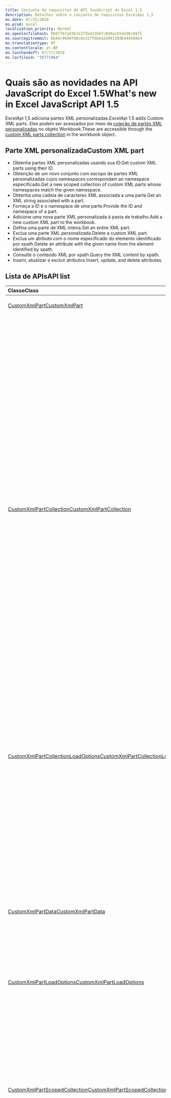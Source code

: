 ```yaml
---
title: Conjunto de requisitos de API JavaScript do Excel 1,5
description: Detalhes sobre o conjunto de requisitos ExcelApi 1,5
ms.date: 07/15/2019
ms.prod: excel
localization_priority: Normal
ms.openlocfilehash: 9b8f767a83b7e373b422b6fc0d9ac65de90c04f5
ms.sourcegitcommit: bb44c9694f88cde32ffbb642689130db44456964
ms.translationtype: MT
ms.contentlocale: pt-BR
ms.lasthandoff: 07/17/2019
ms.locfileid: "35771964"
---
```

#  <a name="whats-new-in-excel-javascript-api-15"></a><span data-ttu-id="605ad-103">Quais são as novidades na API JavaScript do Excel 1.5</span><span class="sxs-lookup"><span data-stu-id="605ad-103">What's new in Excel JavaScript API 1.5</span></span>

<span data-ttu-id="605ad-104">ExcelApi 1,5 adiciona partes XML personalizadas.</span><span class="sxs-lookup"><span data-stu-id="605ad-104">ExcelApi 1.5 adds Custom XML parts.</span></span> <span data-ttu-id="605ad-105">Eles podem ser acessados por meio da [coleção de partes XML personalizadas](/javascript/api/excel/excel.workbook#customxmlparts) no objeto Workbook.</span><span class="sxs-lookup"><span data-stu-id="605ad-105">These are accessible through the [custom XML parts collection](/javascript/api/excel/excel.workbook#customxmlparts) in the workbook object.</span></span>

## <a name="custom-xml-part"></a><span data-ttu-id="605ad-106">Parte XML personalizada</span><span class="sxs-lookup"><span data-stu-id="605ad-106">Custom XML part</span></span>

* <span data-ttu-id="605ad-107">Obtenha partes XML personalizadas usando sua ID.</span><span class="sxs-lookup"><span data-stu-id="605ad-107">Get custom XML parts using their ID.</span></span>
* <span data-ttu-id="605ad-108">Obtenção de um novo conjunto com escopo de partes XML personalizadas cujos namespaces correspondam ao namespace especificado.</span><span class="sxs-lookup"><span data-stu-id="605ad-108">Get a new scoped collection of custom XML parts whose namespaces match the given namespace.</span></span>
* <span data-ttu-id="605ad-109">Obtenha uma cadeia de caracteres XML associada a uma parte.</span><span class="sxs-lookup"><span data-stu-id="605ad-109">Get an XML string associated with a part.</span></span>
* <span data-ttu-id="605ad-110">Forneça a ID e o namespace de uma parte.</span><span class="sxs-lookup"><span data-stu-id="605ad-110">Provide the ID and namespace of a part.</span></span>
* <span data-ttu-id="605ad-111">Adicione uma nova parte XML personalizada à pasta de trabalho.</span><span class="sxs-lookup"><span data-stu-id="605ad-111">Add a new custom XML part to the workbook.</span></span>
* <span data-ttu-id="605ad-112">Defina uma parte de XML inteira.</span><span class="sxs-lookup"><span data-stu-id="605ad-112">Set an entire XML part.</span></span>
* <span data-ttu-id="605ad-113">Exclua uma parte XML personalizada.</span><span class="sxs-lookup"><span data-stu-id="605ad-113">Delete a custom XML part.</span></span>
* <span data-ttu-id="605ad-114">Exclua um atributo com o nome especificado do elemento identificado por xpath.</span><span class="sxs-lookup"><span data-stu-id="605ad-114">Delete an attribute with the given name from the element identified by xpath.</span></span>
* <span data-ttu-id="605ad-115">Consulte o conteúdo XML por xpath.</span><span class="sxs-lookup"><span data-stu-id="605ad-115">Query the XML content by xpath.</span></span>
* <span data-ttu-id="605ad-116">Inserir, atualizar e excluir atributos.</span><span class="sxs-lookup"><span data-stu-id="605ad-116">Insert, update, and delete attributes.</span></span>

## <a name="api-list"></a><span data-ttu-id="605ad-117">Lista de APIs</span><span class="sxs-lookup"><span data-stu-id="605ad-117">API list</span></span>

| <span data-ttu-id="605ad-118">Classe</span><span class="sxs-lookup"><span data-stu-id="605ad-118">Class</span></span> | <span data-ttu-id="605ad-119">Campos</span><span class="sxs-lookup"><span data-stu-id="605ad-119">Fields</span></span> | <span data-ttu-id="605ad-120">Descrição</span><span class="sxs-lookup"><span data-stu-id="605ad-120">Description</span></span> |
|:---|:---|:---|
|[<span data-ttu-id="605ad-121">CustomXmlPart</span><span class="sxs-lookup"><span data-stu-id="605ad-121">CustomXmlPart</span></span>](/javascript/api/excel/excel.customxmlpart)|[<span data-ttu-id="605ad-122">delete()</span><span class="sxs-lookup"><span data-stu-id="605ad-122">delete()</span></span>](/javascript/api/excel/excel.customxmlpart#delete--)|<span data-ttu-id="605ad-123">Exclui a parte XML personalizada.</span><span class="sxs-lookup"><span data-stu-id="605ad-123">Deletes the custom XML part.</span></span>|
||[<span data-ttu-id="605ad-124">getXml()</span><span class="sxs-lookup"><span data-stu-id="605ad-124">getXml()</span></span>](/javascript/api/excel/excel.customxmlpart#getxml--)|<span data-ttu-id="605ad-125">Obtém o conteúdo XML completo da parte XML personalizada.</span><span class="sxs-lookup"><span data-stu-id="605ad-125">Gets the custom XML part's full XML content.</span></span>|
||[<span data-ttu-id="605ad-126">id</span><span class="sxs-lookup"><span data-stu-id="605ad-126">id</span></span>](/javascript/api/excel/excel.customxmlpart#id)|<span data-ttu-id="605ad-127">A ID da parte XML personalizada.</span><span class="sxs-lookup"><span data-stu-id="605ad-127">The custom XML part's ID.</span></span> <span data-ttu-id="605ad-128">Somente leitura.</span><span class="sxs-lookup"><span data-stu-id="605ad-128">Read-only.</span></span>|
||[<span data-ttu-id="605ad-129">namespaceUri</span><span class="sxs-lookup"><span data-stu-id="605ad-129">namespaceUri</span></span>](/javascript/api/excel/excel.customxmlpart#namespaceuri)|<span data-ttu-id="605ad-130">O URI do namespace da parte XML personalizada.</span><span class="sxs-lookup"><span data-stu-id="605ad-130">The custom XML part's namespace URI.</span></span> <span data-ttu-id="605ad-131">Somente leitura.</span><span class="sxs-lookup"><span data-stu-id="605ad-131">Read-only.</span></span>|
||[<span data-ttu-id="605ad-132">setXml (XML: String)</span><span class="sxs-lookup"><span data-stu-id="605ad-132">setXml(xml: string)</span></span>](/javascript/api/excel/excel.customxmlpart#setxml-xml-)|<span data-ttu-id="605ad-133">Define o conteúdo XML completo da parte XML personalizada.</span><span class="sxs-lookup"><span data-stu-id="605ad-133">Sets the custom XML part's full XML content.</span></span>|
|[<span data-ttu-id="605ad-134">CustomXmlPartCollection</span><span class="sxs-lookup"><span data-stu-id="605ad-134">CustomXmlPartCollection</span></span>](/javascript/api/excel/excel.customxmlpartcollection)|[<span data-ttu-id="605ad-135">Add (XML: String)</span><span class="sxs-lookup"><span data-stu-id="605ad-135">add(xml: string)</span></span>](/javascript/api/excel/excel.customxmlpartcollection#add-xml-)|<span data-ttu-id="605ad-136">Adiciona uma nova parte XML personalizada à pasta de trabalho.</span><span class="sxs-lookup"><span data-stu-id="605ad-136">Adds a new custom XML part to the workbook.</span></span>|
||[<span data-ttu-id="605ad-137">getByNamespace (namespaceUri: cadeia de caracteres)</span><span class="sxs-lookup"><span data-stu-id="605ad-137">getByNamespace(namespaceUri: string)</span></span>](/javascript/api/excel/excel.customxmlpartcollection#getbynamespace-namespaceuri-)|<span data-ttu-id="605ad-138">Obtém uma nova coleção com escopo de partes XML personalizadas cujos namespaces correspondem ao namespace especificado.</span><span class="sxs-lookup"><span data-stu-id="605ad-138">Gets a new scoped collection of custom XML parts whose namespaces match the given namespace.</span></span>|
||[<span data-ttu-id="605ad-139">getCount()</span><span class="sxs-lookup"><span data-stu-id="605ad-139">getCount()</span></span>](/javascript/api/excel/excel.customxmlpartcollection#getcount--)|<span data-ttu-id="605ad-140">Obtém o número de partes CustomXml na coleção.</span><span class="sxs-lookup"><span data-stu-id="605ad-140">Gets the number of CustomXml parts in the collection.</span></span>|
||[<span data-ttu-id="605ad-141">getItem(id: string)</span><span class="sxs-lookup"><span data-stu-id="605ad-141">getItem(id: string)</span></span>](/javascript/api/excel/excel.customxmlpartcollection#getitem-id-)|<span data-ttu-id="605ad-142">Obtém uma parte XML personalizada com base em sua ID.</span><span class="sxs-lookup"><span data-stu-id="605ad-142">Gets a custom XML part based on its ID.</span></span>|
||[<span data-ttu-id="605ad-143">getItemOrNullObject(id: string)</span><span class="sxs-lookup"><span data-stu-id="605ad-143">getItemOrNullObject(id: string)</span></span>](/javascript/api/excel/excel.customxmlpartcollection#getitemornullobject-id-)|<span data-ttu-id="605ad-144">Obtém uma parte XML personalizada com base em sua ID.</span><span class="sxs-lookup"><span data-stu-id="605ad-144">Gets a custom XML part based on its ID.</span></span>|
||[<span data-ttu-id="605ad-145">items</span><span class="sxs-lookup"><span data-stu-id="605ad-145">items</span></span>](/javascript/api/excel/excel.customxmlpartcollection#items)|<span data-ttu-id="605ad-146">Obtém os itens filhos carregados nesta coleção.</span><span class="sxs-lookup"><span data-stu-id="605ad-146">Gets the loaded child items in this collection.</span></span>|
|[<span data-ttu-id="605ad-147">CustomXmlPartCollectionLoadOptions</span><span class="sxs-lookup"><span data-stu-id="605ad-147">CustomXmlPartCollectionLoadOptions</span></span>](/javascript/api/excel/excel.customxmlpartcollectionloadoptions)|[<span data-ttu-id="605ad-148">$all</span><span class="sxs-lookup"><span data-stu-id="605ad-148">$all</span></span>](/javascript/api/excel/excel.customxmlpartcollectionloadoptions#$all)||
||[<span data-ttu-id="605ad-149">id</span><span class="sxs-lookup"><span data-stu-id="605ad-149">id</span></span>](/javascript/api/excel/excel.customxmlpartcollectionloadoptions#id)|<span data-ttu-id="605ad-150">Para cada ITEM na coleção: a ID da parte XML personalizada.</span><span class="sxs-lookup"><span data-stu-id="605ad-150">For EACH ITEM in the collection: The custom XML part's ID.</span></span> <span data-ttu-id="605ad-151">Somente leitura.</span><span class="sxs-lookup"><span data-stu-id="605ad-151">Read-only.</span></span>|
||[<span data-ttu-id="605ad-152">namespaceUri</span><span class="sxs-lookup"><span data-stu-id="605ad-152">namespaceUri</span></span>](/javascript/api/excel/excel.customxmlpartcollectionloadoptions#namespaceuri)|<span data-ttu-id="605ad-153">Para cada ITEM na coleção: o URI do namespace da parte XML personalizada.</span><span class="sxs-lookup"><span data-stu-id="605ad-153">For EACH ITEM in the collection: The custom XML part's namespace URI.</span></span> <span data-ttu-id="605ad-154">Somente leitura.</span><span class="sxs-lookup"><span data-stu-id="605ad-154">Read-only.</span></span>|
|[<span data-ttu-id="605ad-155">CustomXmlPartData</span><span class="sxs-lookup"><span data-stu-id="605ad-155">CustomXmlPartData</span></span>](/javascript/api/excel/excel.customxmlpartdata)|[<span data-ttu-id="605ad-156">id</span><span class="sxs-lookup"><span data-stu-id="605ad-156">id</span></span>](/javascript/api/excel/excel.customxmlpartdata#id)|<span data-ttu-id="605ad-157">A ID da parte XML personalizada.</span><span class="sxs-lookup"><span data-stu-id="605ad-157">The custom XML part's ID.</span></span> <span data-ttu-id="605ad-158">Somente leitura.</span><span class="sxs-lookup"><span data-stu-id="605ad-158">Read-only.</span></span>|
||[<span data-ttu-id="605ad-159">namespaceUri</span><span class="sxs-lookup"><span data-stu-id="605ad-159">namespaceUri</span></span>](/javascript/api/excel/excel.customxmlpartdata#namespaceuri)|<span data-ttu-id="605ad-160">O URI do namespace da parte XML personalizada.</span><span class="sxs-lookup"><span data-stu-id="605ad-160">The custom XML part's namespace URI.</span></span> <span data-ttu-id="605ad-161">Somente leitura.</span><span class="sxs-lookup"><span data-stu-id="605ad-161">Read-only.</span></span>|
|[<span data-ttu-id="605ad-162">CustomXmlPartLoadOptions</span><span class="sxs-lookup"><span data-stu-id="605ad-162">CustomXmlPartLoadOptions</span></span>](/javascript/api/excel/excel.customxmlpartloadoptions)|[<span data-ttu-id="605ad-163">$all</span><span class="sxs-lookup"><span data-stu-id="605ad-163">$all</span></span>](/javascript/api/excel/excel.customxmlpartloadoptions#$all)||
||[<span data-ttu-id="605ad-164">id</span><span class="sxs-lookup"><span data-stu-id="605ad-164">id</span></span>](/javascript/api/excel/excel.customxmlpartloadoptions#id)|<span data-ttu-id="605ad-165">A ID da parte XML personalizada.</span><span class="sxs-lookup"><span data-stu-id="605ad-165">The custom XML part's ID.</span></span> <span data-ttu-id="605ad-166">Somente leitura.</span><span class="sxs-lookup"><span data-stu-id="605ad-166">Read-only.</span></span>|
||[<span data-ttu-id="605ad-167">namespaceUri</span><span class="sxs-lookup"><span data-stu-id="605ad-167">namespaceUri</span></span>](/javascript/api/excel/excel.customxmlpartloadoptions#namespaceuri)|<span data-ttu-id="605ad-168">O URI do namespace da parte XML personalizada.</span><span class="sxs-lookup"><span data-stu-id="605ad-168">The custom XML part's namespace URI.</span></span> <span data-ttu-id="605ad-169">Somente leitura.</span><span class="sxs-lookup"><span data-stu-id="605ad-169">Read-only.</span></span>|
|[<span data-ttu-id="605ad-170">CustomXmlPartScopedCollection</span><span class="sxs-lookup"><span data-stu-id="605ad-170">CustomXmlPartScopedCollection</span></span>](/javascript/api/excel/excel.customxmlpartscopedcollection)|[<span data-ttu-id="605ad-171">getCount()</span><span class="sxs-lookup"><span data-stu-id="605ad-171">getCount()</span></span>](/javascript/api/excel/excel.customxmlpartscopedcollection#getcount--)|<span data-ttu-id="605ad-172">Obtém o número de partes CustomXML nesta coleção.</span><span class="sxs-lookup"><span data-stu-id="605ad-172">Gets the number of CustomXML parts in this collection.</span></span>|
||[<span data-ttu-id="605ad-173">getItem(id: string)</span><span class="sxs-lookup"><span data-stu-id="605ad-173">getItem(id: string)</span></span>](/javascript/api/excel/excel.customxmlpartscopedcollection#getitem-id-)|<span data-ttu-id="605ad-174">Obtém uma parte XML personalizada com base em sua ID.</span><span class="sxs-lookup"><span data-stu-id="605ad-174">Gets a custom XML part based on its ID.</span></span>|
||[<span data-ttu-id="605ad-175">getItemOrNullObject(id: string)</span><span class="sxs-lookup"><span data-stu-id="605ad-175">getItemOrNullObject(id: string)</span></span>](/javascript/api/excel/excel.customxmlpartscopedcollection#getitemornullobject-id-)|<span data-ttu-id="605ad-176">Obtém uma parte XML personalizada com base em sua ID.</span><span class="sxs-lookup"><span data-stu-id="605ad-176">Gets a custom XML part based on its ID.</span></span>|
||[<span data-ttu-id="605ad-177">getOnlyItem()</span><span class="sxs-lookup"><span data-stu-id="605ad-177">getOnlyItem()</span></span>](/javascript/api/excel/excel.customxmlpartscopedcollection#getonlyitem--)|<span data-ttu-id="605ad-178">Se o conjunto contiver exatamente um item, esse método o retornará.</span><span class="sxs-lookup"><span data-stu-id="605ad-178">If the collection contains exactly one item, this method returns it.</span></span>|
||[<span data-ttu-id="605ad-179">getOnlyItemOrNullObject()</span><span class="sxs-lookup"><span data-stu-id="605ad-179">getOnlyItemOrNullObject()</span></span>](/javascript/api/excel/excel.customxmlpartscopedcollection#getonlyitemornullobject--)|<span data-ttu-id="605ad-180">Se o conjunto contiver exatamente um item, esse método o retornará.</span><span class="sxs-lookup"><span data-stu-id="605ad-180">If the collection contains exactly one item, this method returns it.</span></span>|
||[<span data-ttu-id="605ad-181">items</span><span class="sxs-lookup"><span data-stu-id="605ad-181">items</span></span>](/javascript/api/excel/excel.customxmlpartscopedcollection#items)|<span data-ttu-id="605ad-182">Obtém os itens filhos carregados nesta coleção.</span><span class="sxs-lookup"><span data-stu-id="605ad-182">Gets the loaded child items in this collection.</span></span>|
|[<span data-ttu-id="605ad-183">CustomXmlPartScopedCollectionLoadOptions</span><span class="sxs-lookup"><span data-stu-id="605ad-183">CustomXmlPartScopedCollectionLoadOptions</span></span>](/javascript/api/excel/excel.customxmlpartscopedcollectionloadoptions)|[<span data-ttu-id="605ad-184">$all</span><span class="sxs-lookup"><span data-stu-id="605ad-184">$all</span></span>](/javascript/api/excel/excel.customxmlpartscopedcollectionloadoptions#$all)||
||[<span data-ttu-id="605ad-185">id</span><span class="sxs-lookup"><span data-stu-id="605ad-185">id</span></span>](/javascript/api/excel/excel.customxmlpartscopedcollectionloadoptions#id)|<span data-ttu-id="605ad-186">Para cada ITEM na coleção: a ID da parte XML personalizada.</span><span class="sxs-lookup"><span data-stu-id="605ad-186">For EACH ITEM in the collection: The custom XML part's ID.</span></span> <span data-ttu-id="605ad-187">Somente leitura.</span><span class="sxs-lookup"><span data-stu-id="605ad-187">Read-only.</span></span>|
||[<span data-ttu-id="605ad-188">namespaceUri</span><span class="sxs-lookup"><span data-stu-id="605ad-188">namespaceUri</span></span>](/javascript/api/excel/excel.customxmlpartscopedcollectionloadoptions#namespaceuri)|<span data-ttu-id="605ad-189">Para cada ITEM na coleção: o URI do namespace da parte XML personalizada.</span><span class="sxs-lookup"><span data-stu-id="605ad-189">For EACH ITEM in the collection: The custom XML part's namespace URI.</span></span> <span data-ttu-id="605ad-190">Somente leitura.</span><span class="sxs-lookup"><span data-stu-id="605ad-190">Read-only.</span></span>|
|[<span data-ttu-id="605ad-191">PivotTable</span><span class="sxs-lookup"><span data-stu-id="605ad-191">PivotTable</span></span>](/javascript/api/excel/excel.pivottable)|[<span data-ttu-id="605ad-192">id</span><span class="sxs-lookup"><span data-stu-id="605ad-192">id</span></span>](/javascript/api/excel/excel.pivottable#id)|<span data-ttu-id="605ad-193">Id da Tabela Dinâmica.</span><span class="sxs-lookup"><span data-stu-id="605ad-193">Id of the PivotTable.</span></span> <span data-ttu-id="605ad-194">Somente leitura.</span><span class="sxs-lookup"><span data-stu-id="605ad-194">Read-only.</span></span>|
|[<span data-ttu-id="605ad-195">PivotTableCollectionLoadOptions</span><span class="sxs-lookup"><span data-stu-id="605ad-195">PivotTableCollectionLoadOptions</span></span>](/javascript/api/excel/excel.pivottablecollectionloadoptions)|[<span data-ttu-id="605ad-196">id</span><span class="sxs-lookup"><span data-stu-id="605ad-196">id</span></span>](/javascript/api/excel/excel.pivottablecollectionloadoptions#id)|<span data-ttu-id="605ad-197">Para cada ITEM na coleção: ID da tabela dinâmica.</span><span class="sxs-lookup"><span data-stu-id="605ad-197">For EACH ITEM in the collection: Id of the PivotTable.</span></span> <span data-ttu-id="605ad-198">Somente leitura.</span><span class="sxs-lookup"><span data-stu-id="605ad-198">Read-only.</span></span>|
|[<span data-ttu-id="605ad-199">PivotTableData</span><span class="sxs-lookup"><span data-stu-id="605ad-199">PivotTableData</span></span>](/javascript/api/excel/excel.pivottabledata)|[<span data-ttu-id="605ad-200">id</span><span class="sxs-lookup"><span data-stu-id="605ad-200">id</span></span>](/javascript/api/excel/excel.pivottabledata#id)|<span data-ttu-id="605ad-201">Id da Tabela Dinâmica.</span><span class="sxs-lookup"><span data-stu-id="605ad-201">Id of the PivotTable.</span></span> <span data-ttu-id="605ad-202">Somente leitura.</span><span class="sxs-lookup"><span data-stu-id="605ad-202">Read-only.</span></span>|
|[<span data-ttu-id="605ad-203">PivotTableLoadOptions</span><span class="sxs-lookup"><span data-stu-id="605ad-203">PivotTableLoadOptions</span></span>](/javascript/api/excel/excel.pivottableloadoptions)|[<span data-ttu-id="605ad-204">id</span><span class="sxs-lookup"><span data-stu-id="605ad-204">id</span></span>](/javascript/api/excel/excel.pivottableloadoptions#id)|<span data-ttu-id="605ad-205">Id da Tabela Dinâmica.</span><span class="sxs-lookup"><span data-stu-id="605ad-205">Id of the PivotTable.</span></span> <span data-ttu-id="605ad-206">Somente leitura.</span><span class="sxs-lookup"><span data-stu-id="605ad-206">Read-only.</span></span>|
|[<span data-ttu-id="605ad-207">Tempo</span><span class="sxs-lookup"><span data-stu-id="605ad-207">Runtime</span></span>](/javascript/api/excel/excel.runtime)|[<span data-ttu-id="605ad-208">Set (Propriedades: Excel. Runtime)</span><span class="sxs-lookup"><span data-stu-id="605ad-208">set(properties: Excel.Runtime)</span></span>](/javascript/api/excel/excel.runtime#set-properties-)|<span data-ttu-id="605ad-209">Define várias propriedades no objeto ao mesmo tempo, com base em um objeto carregado existente.</span><span class="sxs-lookup"><span data-stu-id="605ad-209">Sets multiple properties on the object at the same time, based on an existing loaded object.</span></span>|
||[<span data-ttu-id="605ad-210">Set (Propriedades: interfaces. RuntimeUpdateData, opções?: OfficeExtension. UpdateOptions)</span><span class="sxs-lookup"><span data-stu-id="605ad-210">set(properties: Interfaces.RuntimeUpdateData, options?: OfficeExtension.UpdateOptions)</span></span>](/javascript/api/excel/excel.runtime#set-properties--options-)|<span data-ttu-id="605ad-211">Define várias propriedades de um objeto ao mesmo tempo.</span><span class="sxs-lookup"><span data-stu-id="605ad-211">Sets multiple properties of an object at the same time.</span></span> <span data-ttu-id="605ad-212">Você pode passar um objeto simples com as propriedades apropriadas ou outro objeto API do mesmo tipo.</span><span class="sxs-lookup"><span data-stu-id="605ad-212">You can pass either a plain object with the appropriate properties, or another API object of the same type.</span></span>|
|[<span data-ttu-id="605ad-213">RuntimeLoadOptions</span><span class="sxs-lookup"><span data-stu-id="605ad-213">RuntimeLoadOptions</span></span>](/javascript/api/excel/excel.runtimeloadoptions)|[<span data-ttu-id="605ad-214">$all</span><span class="sxs-lookup"><span data-stu-id="605ad-214">$all</span></span>](/javascript/api/excel/excel.runtimeloadoptions#$all)||
|[<span data-ttu-id="605ad-215">Workbook</span><span class="sxs-lookup"><span data-stu-id="605ad-215">Workbook</span></span>](/javascript/api/excel/excel.workbook)|[<span data-ttu-id="605ad-216">customXmlParts</span><span class="sxs-lookup"><span data-stu-id="605ad-216">customXmlParts</span></span>](/javascript/api/excel/excel.workbook#customxmlparts)|<span data-ttu-id="605ad-217">Representa a coleção de partes XML personalizadas contidas por esta pasta de trabalho.</span><span class="sxs-lookup"><span data-stu-id="605ad-217">Represents the collection of custom XML parts contained by this workbook.</span></span> <span data-ttu-id="605ad-218">Somente leitura.</span><span class="sxs-lookup"><span data-stu-id="605ad-218">Read-only.</span></span>|
|[<span data-ttu-id="605ad-219">WorkbookData</span><span class="sxs-lookup"><span data-stu-id="605ad-219">WorkbookData</span></span>](/javascript/api/excel/excel.workbookdata)|[<span data-ttu-id="605ad-220">customXmlParts</span><span class="sxs-lookup"><span data-stu-id="605ad-220">customXmlParts</span></span>](/javascript/api/excel/excel.workbookdata#customxmlparts)|<span data-ttu-id="605ad-221">Representa a coleção de partes XML personalizadas contidas por esta pasta de trabalho.</span><span class="sxs-lookup"><span data-stu-id="605ad-221">Represents the collection of custom XML parts contained by this workbook.</span></span> <span data-ttu-id="605ad-222">Somente leitura.</span><span class="sxs-lookup"><span data-stu-id="605ad-222">Read-only.</span></span>|
|[<span data-ttu-id="605ad-223">Worksheet</span><span class="sxs-lookup"><span data-stu-id="605ad-223">Worksheet</span></span>](/javascript/api/excel/excel.worksheet)|[<span data-ttu-id="605ad-224">getNext (visibleOnly?: Boolean)</span><span class="sxs-lookup"><span data-stu-id="605ad-224">getNext(visibleOnly?: boolean)</span></span>](/javascript/api/excel/excel.worksheet#getnext-visibleonly-)|<span data-ttu-id="605ad-225">Obtém a planilha que segue esta.</span><span class="sxs-lookup"><span data-stu-id="605ad-225">Gets the worksheet that follows this one.</span></span> <span data-ttu-id="605ad-226">Se não houver planilhas após esta, este método gerará um erro.</span><span class="sxs-lookup"><span data-stu-id="605ad-226">If there are no worksheets following this one, this method will throw an error.</span></span>|
||[<span data-ttu-id="605ad-227">getNextOrNullObject (visibleOnly?: Boolean)</span><span class="sxs-lookup"><span data-stu-id="605ad-227">getNextOrNullObject(visibleOnly?: boolean)</span></span>](/javascript/api/excel/excel.worksheet#getnextornullobject-visibleonly-)|<span data-ttu-id="605ad-228">Obtém a planilha que segue esta.</span><span class="sxs-lookup"><span data-stu-id="605ad-228">Gets the worksheet that follows this one.</span></span> <span data-ttu-id="605ad-229">Se não houver planilhas após esta, este método retornará um objeto NULL.</span><span class="sxs-lookup"><span data-stu-id="605ad-229">If there are no worksheets following this one, this method will return a null object.</span></span>|
||[<span data-ttu-id="605ad-230">getprevious (visibleOnly?: Boolean)</span><span class="sxs-lookup"><span data-stu-id="605ad-230">getPrevious(visibleOnly?: boolean)</span></span>](/javascript/api/excel/excel.worksheet#getprevious-visibleonly-)|<span data-ttu-id="605ad-231">Obtém a planilha que precede esta.</span><span class="sxs-lookup"><span data-stu-id="605ad-231">Gets the worksheet that precedes this one.</span></span> <span data-ttu-id="605ad-232">Se não houver planilhas anteriores, este método gerará um erro.</span><span class="sxs-lookup"><span data-stu-id="605ad-232">If there are no previous worksheets, this method will throw an error.</span></span>|
||[<span data-ttu-id="605ad-233">getPreviousOrNullObject (visibleOnly?: Boolean)</span><span class="sxs-lookup"><span data-stu-id="605ad-233">getPreviousOrNullObject(visibleOnly?: boolean)</span></span>](/javascript/api/excel/excel.worksheet#getpreviousornullobject-visibleonly-)|<span data-ttu-id="605ad-234">Obtém a planilha que precede esta.</span><span class="sxs-lookup"><span data-stu-id="605ad-234">Gets the worksheet that precedes this one.</span></span> <span data-ttu-id="605ad-235">Se não houver planilhas anteriores, este método retornará um objeto NULL.</span><span class="sxs-lookup"><span data-stu-id="605ad-235">If there are no previous worksheets, this method will return a null objet.</span></span>|
|[<span data-ttu-id="605ad-236">WorksheetCollection</span><span class="sxs-lookup"><span data-stu-id="605ad-236">WorksheetCollection</span></span>](/javascript/api/excel/excel.worksheetcollection)|[<span data-ttu-id="605ad-237">GetFirst (visibleOnly?: Boolean)</span><span class="sxs-lookup"><span data-stu-id="605ad-237">getFirst(visibleOnly?: boolean)</span></span>](/javascript/api/excel/excel.worksheetcollection#getfirst-visibleonly-)|<span data-ttu-id="605ad-238">Obtém a primeira planilha na coleção.</span><span class="sxs-lookup"><span data-stu-id="605ad-238">Gets the first worksheet in the collection.</span></span>|
||[<span data-ttu-id="605ad-239">GetLast (visibleOnly?: Boolean)</span><span class="sxs-lookup"><span data-stu-id="605ad-239">getLast(visibleOnly?: boolean)</span></span>](/javascript/api/excel/excel.worksheetcollection#getlast-visibleonly-)|<span data-ttu-id="605ad-240">Obtém a última planilha na coleção.</span><span class="sxs-lookup"><span data-stu-id="605ad-240">Gets the last worksheet in the collection.</span></span>|

## <a name="see-also"></a><span data-ttu-id="605ad-241">Confira também</span><span class="sxs-lookup"><span data-stu-id="605ad-241">See also</span></span>

- [<span data-ttu-id="605ad-242">Documentação de referência da API JavaScript do Excel</span><span class="sxs-lookup"><span data-stu-id="605ad-242">Excel JavaScript API Reference Documentation</span></span>](/javascript/api/excel)
- [<span data-ttu-id="605ad-243">Conjuntos de requisitos da API JavaScript do Excel</span><span class="sxs-lookup"><span data-stu-id="605ad-243">Excel JavaScript API requirement sets</span></span>](./excel-api-requirement-sets.md)
